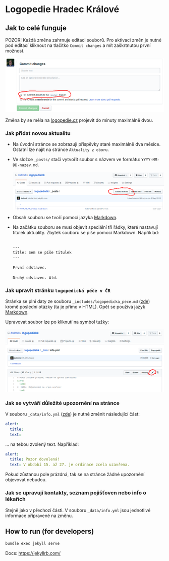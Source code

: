 # Logopedie Hradec Králové

## Jak to celé funguje

POZOR! Každá změna zahrnuje editaci souborů. Pro aktivaci změn je nutné
pod editací kliknout na tlačítko `Commit changes` a mít zaškrtnutou první možnost.

![](tutorial/commit.png)

Změna by se měla na [logopedie.cz](www.logopedie.cz) projevit do minuty maximálně dvou.

### Jak přidat novou aktualitu

- Na úvodní stránce se zobrazují příspěvky staré maximálně dva měsíce. Ostatní lze najít
  na stránce `Aktuality z oboru`.

- Ve složce `_posts/` stačí vytvořit soubor
  s názvem ve formátu: `YYYY-MM-DD-nazev.md`.

  ![](tutorial/create_file.png)

- Obsah souboru se tvoří pomocí jazyka
  [Markdown](https://github.com/adam-p/markdown-here/wiki/Markdown-Cheatsheet).

- Na začátku souboru se musí objevit speciální tři řádky, které nastavují titulek aktuality.
  Zbytek souboru se píše pomocí Markdown. Například:
  ```

  ---
  title: Sem se píše titulek
  ---

  První odstavec.

  Druhý odstavec. Atd.
  ```

### Jak upravit stránku `logopedická péče v ČR`

Stránka se plní daty ze souboru `_includes/logopedicka_pece.md`
([zde](https://github.com/dstlmrk/logopediehk/blob/master/_includes/logopedicka_pece.md))
kromě poslední otázky (ta je přímo v HTML). Opět se používá jazyk
[Markdown](https://github.com/adam-p/markdown-here/wiki/Markdown-Cheatsheet).

Upravovat soubor lze po kliknutí na symbol tužky:

![](tutorial/edit_file.png)

### Jak se vytváří důležité upozornění na stránce

V souboru `_data/info.yml` ([zde](https://github.com/dstlmrk/logopediehk/blob/master/_data/info.yml))
je nutné změnit následující část:

```yaml
alert:
  title:
  text:
```

... na tebou zvolený text. Například:

```yaml
alert:
  title: Pozor dovolená!
  text: V období 15. až 27. je ordinace zcela uzavřena.
```

Pokud zůstanou pole prázdná, tak se na stránce žádné upozornění objevovat nebudou.


### Jak se upravují kontakty, seznam pojišťoven nebo info o lékařích

Stejně jako v přechozí části. V souboru `_data/info.yml` jsou jednotlivé
informace připravené na změnu.

## How to run (for developers)

```bash
bundle exec jekyll serve
```

Docs: https://jekyllrb.com/
